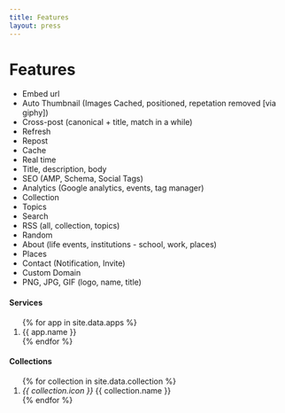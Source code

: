 ```yaml
---
title: Features
layout: press
---
```


<h1 class="mdl-typography--font-light">Features</h1>

- Embed url
- Auto Thumbnail (Images Cached, positioned, repetation removed [via giphy])
- Cross-post (canonical + title, match in a while)
- Refresh
- Repost
- Cache
- Real time
- Title, description, body
- SEO (AMP, Schema, Social Tags)
- Analytics (Google analytics, events, tag manager)
- Collection
- Topics
- Search
- RSS (all, collection, topics)
- Random
- About (life events, institutions - school, work, places)
- Places
- Contact (Notification, Invite)
- Custom Domain
- PNG, JPG, GIF (logo, name, title)

<h4>Services</h4>

<ol>
{% for app in site.data.apps %}
<li><i class="{{ app.kind[0].icon }}"></i> {{ app.name }}</li>
{% endfor %}
</ol>

<h4>Collections</h4>

<ol>
{% for collection in site.data.collection %}
<li><i class="material-icons md-18" style="width: 20px; line-height: 1;">{{ collection.icon }}</i> {{ collection.name }}</li>
{% endfor %}
</ol>